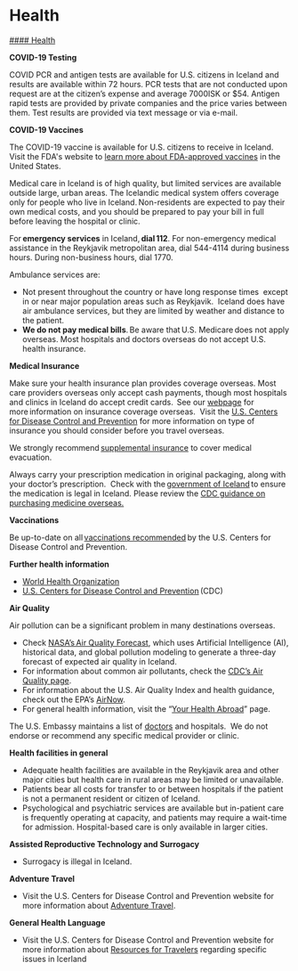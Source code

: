 # Health

[#### Health](javascript:void(0); "Health")

**COVID-19 Testing**

COVID PCR and antigen tests are available for U.S. citizens in Iceland and results are available within 72 hours. PCR tests that are not conducted upon request are at the citizen’s expense and average 7000ISK or $54. Antigen rapid tests are provided by private companies and the price varies between them. Test results are provided via text message or via e-mail.

**COVID-19 Vaccines**

The COVID-19 vaccine is available for U.S. citizens to receive in Iceland. Visit the FDA's website to [learn more about FDA-approved vaccines](https://www.fda.gov/emergency-preparedness-and-response/coronavirus-disease-2019-covid-19/covid-19-vaccines) in the United States.

Medical care in Iceland is of high quality, but limited services are available outside large, urban areas. The Icelandic medical system offers coverage only for people who live in Iceland. Non-residents are expected to pay their own medical costs, and you should be prepared to pay your bill in full before leaving the hospital or clinic.

For **emergency services** in Iceland, **dial 112**. For non-emergency medical assistance in the Reykjavik metropolitan area, dial 544-4114 during business hours. During non-business hours, dial 1770.

Ambulance services are:

* Not present throughout the country or have long response times  except in or near major population areas such as Reykjavik.  Iceland does have air ambulance services, but they are limited by weather and distance to the patient.
* **We do not pay medical bills**. Be aware that U.S. Medicare does not apply overseas. Most hospitals and doctors overseas do not accept U.S. health insurance.

**Medical Insurance**

Make sure your health insurance plan provides coverage overseas. Most care providers overseas only accept cash payments, though most hospitals and clinics in Iceland do accept credit cards.  See our [webpage](https://travel.state.gov/content/travel/en/international-travel/before-you-go/your-health-abroad/Insurance_Coverage_Overseas.html) for more information on insurance coverage overseas.  Visit the [U.S. Centers for Disease Control and Prevention](https://wwwnc.cdc.gov/travel/page/insurance) for more information on type of insurance you should consider before you travel overseas.

We strongly recommend [supplemental insurance](https://travel.state.gov/content/travel/en/international-travel/before-you-go/your-health-abroad/Insurance_Coverage_Overseas.html) to cover medical evacuation.

Always carry your prescription medication in original packaging, along with your doctor’s prescription.  Check with the [government of Iceland](https://www.ima.is/licences/importation-by-individuals-of-medicinal-products-for-personal-use/) to ensure the medication is legal in Iceland. Please review the [CDC guidance on purchasing medicine overseas.](https://wwwnc.cdc.gov/travel/page/counterfeit-medicine)

**Vaccinations**

Be up-to-date on all [vaccinations recommended](http://wwwnc.cdc.gov/travel/page/vaccinations.htm) by the U.S. Centers for Disease Control and Prevention.

**Further health information**

* [World Health Organization](https://www.who.int/)
* [U.S. Centers for Disease Control and Prevention](http://wwwnc.cdc.gov/travel/page/vaccinations.htm) (CDC)

**Air Quality**

Air pollution can be a significant problem in many destinations overseas.

* Check [NASA’s Air Quality Forecast](https://aeronet.gsfc.nasa.gov/new_web/aqforecast), which uses Artificial Intelligence (AI), historical data, and global pollution modeling to generate a three-day forecast of expected air quality in Iceland.
* For information about common air pollutants, check the [CDC’s Air Quality page](https://www.cdc.gov/air-quality/pollutants/).
* For information about the U.S. Air Quality Index and health guidance, check out the EPA’s [AirNow](https://www.airnow.gov/aqi/aqi-basics/).
* For general health information, visit the “[Your Health Abroad](https://travel.state.gov/content/travel/en/international-travel/before-you-go/your-health-abroad.html)” page.

The U.S. Embassy maintains a list of [doctors](https://is.usembassy.gov/u-s-citizen-services/doctors/) and hospitals.  We do not endorse or recommend any specific medical provider or clinic.

**Health facilities in general**

* Adequate health facilities are available in the Reykjavik area and other major cities but health care in rural areas may be limited or unavailable.
* Patients bear all costs for transfer to or between hospitals if the patient is not a permanent resident or citizen of Iceland.
* Psychological and psychiatric services are available but in-patient care is frequently operating at capacity, and patients may require a wait-time for admission. Hospital-based care is only available in larger cities.

**Assisted Reproductive Technology and Surrogacy**

* Surrogacy is illegal in Iceland.

**Adventure Travel**

* Visit the U.S. Centers for Disease Control and Prevention website for more information about [Adventure Travel](https://wwwnc.cdc.gov/travel/page/adventure).

**General Health Language**

* Visit the U.S. Centers for Disease Control and Prevention website for more information about [Resources for Travelers](https://wwwnc.cdc.gov/travel/page/traveler-information-center) regarding specific issues in Icerland